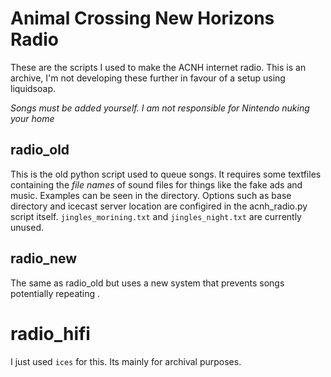 # Animal Crossing New Horizons Radio
These are the scripts I used to make the ACNH internet radio. This is an archive, I'm not developing these further in favour of a setup using liquidsoap.

*Songs must be added yourself. I am not responsible for Nintendo nuking your home*

## radio_old
This is the old python script used to queue songs. It requires some textfiles containing the *file names* of sound files for things like the fake ads and music. Examples can be seen in the directory. Options such as base directory and icecast server location are configired in the acnh_radio.py script itself. `jingles_morining.txt` and `jingles_night.txt` are currently unused.

## radio_new
The same as radio_old but uses a new system that prevents songs potentially repeating .

# radio_hifi
I just used `ices` for this. Its mainly for archival purposes.
